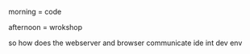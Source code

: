 morning = code 

afternoon = wrokshop

so how does the webserver and browser communicate 
ide int dev env